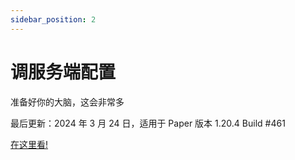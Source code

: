 ```yaml
---
sidebar_position: 2
---
```


# 调服务端配置

准备好你的大脑，这会非常多

最后更新：2024 年 3 月 24 日，适用于 Paper 版本 1.20.4 Build #461

[在这里看!](https://paper-chan.moe/paper-optimization)

